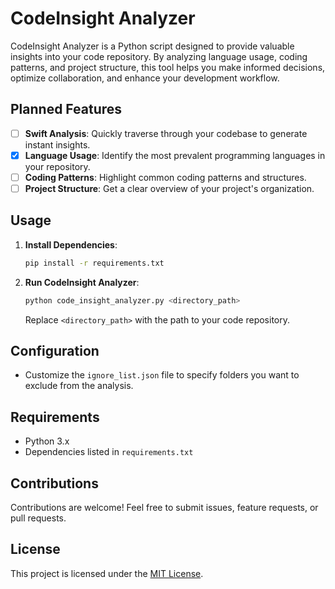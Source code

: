 # CodeInsight Analyzer

CodeInsight Analyzer is a Python script designed to provide valuable insights into your code repository. By analyzing language usage, coding patterns, and project structure, this tool helps you make informed decisions, optimize collaboration, and enhance your development workflow.

## Planned Features

- [ ] **Swift Analysis**: Quickly traverse through your codebase to generate instant insights.
- [x] **Language Usage**: Identify the most prevalent programming languages in your repository.
- [ ] **Coding Patterns**: Highlight common coding patterns and structures.
- [ ] **Project Structure**: Get a clear overview of your project's organization.

## Usage

1. **Install Dependencies**:
   ```bash
   pip install -r requirements.txt
   ```

2. **Run CodeInsight Analyzer**:
   ```bash
   python code_insight_analyzer.py <directory_path>
   ```

   Replace `<directory_path>` with the path to your code repository.

## Configuration

- Customize the `ignore_list.json` file to specify folders you want to exclude from the analysis.

## Requirements

- Python 3.x
- Dependencies listed in `requirements.txt`

## Contributions

Contributions are welcome! Feel free to submit issues, feature requests, or pull requests.

## License

This project is licensed under the [MIT License](LICENSE).